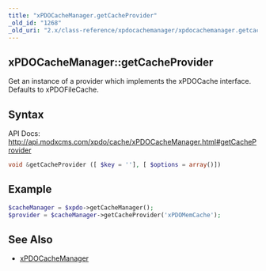 ```yaml
---
title: "xPDOCacheManager.getCacheProvider"
_old_id: "1268"
_old_uri: "2.x/class-reference/xpdocachemanager/xpdocachemanager.getcacheprovider"
---
```


## xPDOCacheManager::getCacheProvider

Get an instance of a provider which implements the xPDOCache interface. Defaults to xPDOFileCache.

## Syntax

API Docs: <http://api.modxcms.com/xpdo/cache/xPDOCacheManager.html#getCacheProvider>

``` php 
void &getCacheProvider ([ $key = ''], [ $options = array()])
```

## Example

``` php 
$cacheManager = $xpdo->getCacheManager();
$provider = $cacheManager->getCacheProvider('xPDOMemCache');
```

## See Also

- [xPDOCacheManager](extending-modx/xpdo/class-reference/xpdocachemanager "xPDOCacheManager")